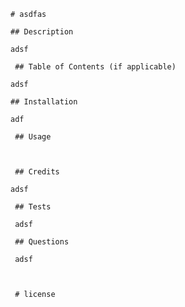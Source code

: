 
    # asdfas
    
    ## Description 
    
    adsf
    
     ## Table of Contents (if applicable)
    
    adsf
    
    ## Installation
    
    adf
    
     ## Usage
    
    
    
     ## Credits
    
    adsf
    
     ## Tests
    
     adsf
    
     ## Questions
    
     adsf
    
    
    
     # license 
     
  
     
  